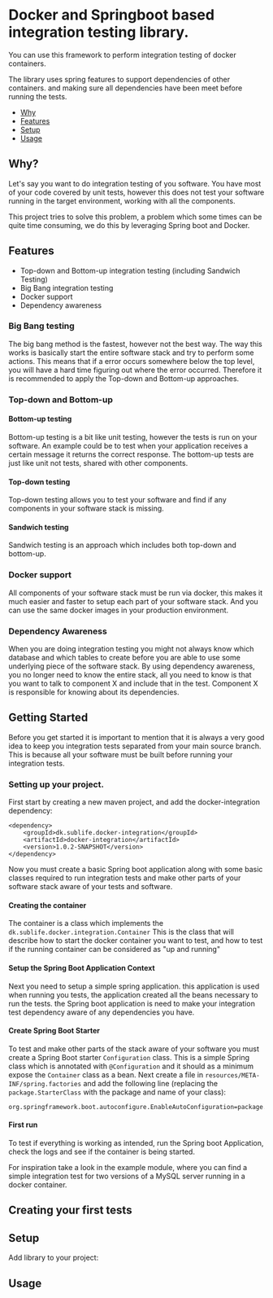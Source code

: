 # Docker and Springboot based integration testing library.
You can use this framework to perform integration testing of docker containers.
 
The library uses spring features to support dependencies of other containers. and
making sure all dependencies have been meet before running the tests.

* [Why](#why)
* [Features](#why)
* [Setup](#setup)
* [Usage](#usage)

## Why?
Let's say you want to do integration testing of you software. You have most of
your code covered by unit tests, however this does not test your software running
in the target environment, working with all the components.

This project tries to solve this problem, a problem which some times can be quite
time consuming, we do this by leveraging Spring boot and Docker.

## Features
 - Top-down and Bottom-up integration testing (including Sandwich Testing)
 - Big Bang integration testing
 - Docker support
 - Dependency awareness

### Big Bang testing
The big bang method is the fastest, however not the best way. The way this works
is basically start the entire software stack and try to perform some actions. 
This means that if a error occurs somewhere below the top level, you will have a
hard time figuring out where the error occurred. Therefore it is recommended to
apply the Top-down and Bottom-up approaches.
 
### Top-down and Bottom-up
#### Bottom-up testing
Bottom-up testing is a bit like unit testing, however the tests is run on your
software. An example could be to test when your application receives a certain
message it returns the correct response. The bottom-up tests are just like unit
not tests, shared with other components.

#### Top-down testing
Top-down testing allows you to test your software and find if any components in 
your software stack is missing.

#### Sandwich testing
Sandwich testing is an approach which includes both top-down and bottom-up.

### Docker support
All components of your software stack must be run via docker, this makes it much
easier and faster to setup each part of your software stack. And you can use the
same docker images in your production environment.

### Dependency Awareness
When you are doing integration testing you might not always know which database
and which tables to create before you are able to use some underlying piece of
the software stack. By using dependency awareness, you no longer need to know
the entire stack, all you need to know is that you want to talk to component X
and include that in the test. Component X is responsible for knowing about its
dependencies.

## Getting Started
Before you get started it is important to mention that it is always a very good
idea to keep you integration tests separated from your main source branch. This
is because all your software must be built before running your integration tests.

### Setting up your project.
First start by creating a new maven project, and add the docker-integration 
dependency:

	<dependency>
		<groupId>dk.sublife.docker-integration</groupId>
		<artifactId>docker-integration</artifactId>
		<version>1.0.2-SNAPSHOT</version>
	</dependency>

Now you must create a basic Spring boot application along with some basic classes
required to run integration tests and make other parts of your software stack aware
of your tests and software.

#### Creating the container
The container is a class which implements the `dk.sublife.docker.integration.Container`
This is the class that will describe how to start the docker container you want to
test, and how to test if the running container can be considered as "up and running"

#### Setup the Spring Boot Application Context
Next you need to setup a simple spring application. this application is used when
running you tests, the application created all the beans necessary to run the tests.
the Spring boot application is need to make your integration test dependency aware
of any dependencies you have.

#### Create Spring Boot Starter
To test and make other parts of the stack aware of your software you must create
a Spring Boot starter `Configuration` class. This is a simple Spring class which
is annotated with `@Configuration` and it should as a minimum expose the `Container`
class as a bean.
Next create a file in `resources/META-INF/spring.factories` and add the following
line (replacing the `package.StarterClass` with the package and name of your class):

	org.springframework.boot.autoconfigure.EnableAutoConfiguration=package.StarterClass

#### First run
To test if everything is working as intended, run the Spring boot Application, check
the logs and see if the container is being started.

For inspiration take a look in the example module, where you can find a simple 
integration test for two versions of a MySQL server running in a docker container.

## Creating your first tests



## Setup
Add library to your project:


## Usage
